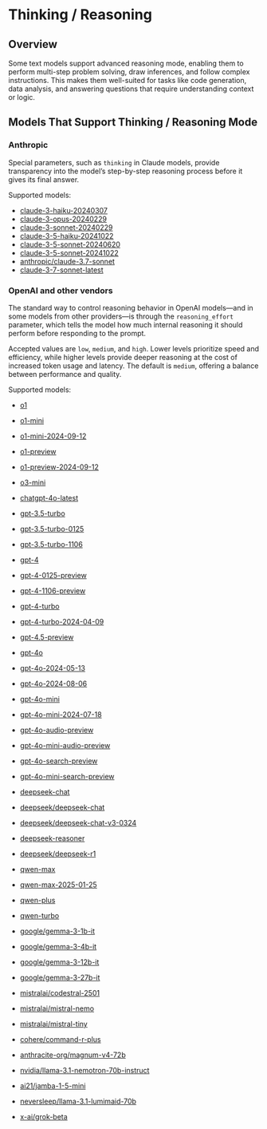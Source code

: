 # Thinking / Reasoning

## Overview

Some text models support advanced reasoning mode, enabling them to perform multi-step problem solving, draw inferences, and follow complex instructions. This makes them well-suited for tasks like code generation, data analysis, and answering questions that require understanding context or logic.

## Models That Support Thinking / Reasoning Mode

### Anthropic

Special parameters, such as `thinking` in Claude models, provide transparency into the model’s step-by-step reasoning process before it gives its final answer.&#x20;

Supported models:

* [claude-3-haiku-20240307](../api-references/text-models-llm/Anthropic/claude-3-haiku.md)
* [claude-3-opus-20240229](../api-references/text-models-llm/Anthropic/claude-3-opus.md)
* [claude-3-sonnet-20240229](../api-references/text-models-llm/Anthropic/claude-3-sonnet.md)
* [claude-3-5-haiku-20241022](../api-references/text-models-llm/anthropic/claude-3.5-haiku.md)
* [claude-3-5-sonnet-20240620](../api-references/text-models-llm/Anthropic/claude-3.5-sonnet.md)
* [claude-3-5-sonnet-20241022](../api-references/text-models-llm/Anthropic/claude-3.5-sonnet.md)
* [anthropic/claude-3.7-sonnet](../api-references/text-models-llm/anthropic/claude-3.7-sonnet.md)
* [claude-3-7-sonnet-latest](../api-references/text-models-llm/anthropic/claude-3.7-sonnet.md)

### OpenAI and other vendors

The standard way to control reasoning behavior in OpenAI models—and in some models from other providers—is through the `reasoning_effort` parameter, which tells the model how much internal reasoning it should perform before responding to the prompt.

Accepted values are `low`, `medium`, and `high`. Lower levels prioritize speed and efficiency, while higher levels provide deeper reasoning at the cost of increased token usage and latency. The default is `medium`, offering a balance between performance and quality.&#x20;

Supported models:

* [o1](../api-references/text-models-llm/OpenAI/o1.md)
* [o1-mini](../api-references/text-models-llm/OpenAI/o1-mini.md)
* [o1-mini-2024-09-12](../api-references/text-models-llm/OpenAI/o1-mini.md)
* [o1-preview](../api-references/text-models-llm/OpenAI/o1-preview.md)
* [o1-preview-2024-09-12](../api-references/text-models-llm/OpenAI/o1-preview.md)
* [o3-mini](../api-references/text-models-llm/OpenAI/o3-mini.md)
* [chatgpt-4o-latest](../api-references/text-models-llm/OpenAI/gpt-4o.md)
* [gpt-3.5-turbo](../api-references/text-models-llm/OpenAI/gpt-3.5-turbo.md)
* [gpt-3.5-turbo-0125](../api-references/text-models-llm/OpenAI/gpt-3.5-turbo.md)
* [gpt-3.5-turbo-1106](../api-references/text-models-llm/OpenAI/gpt-3.5-turbo.md)
* [gpt-4](../api-references/text-models-llm/OpenAI/gpt-4.md)
* [gpt-4-0125-preview](../api-references/text-models-llm/OpenAI/gpt-4-preview.md)
* [gpt-4-1106-preview](../api-references/text-models-llm/OpenAI/gpt-4-preview.md)
* [gpt-4-turbo](../api-references/text-models-llm/OpenAI/gpt-4-turbo.md)
* [gpt-4-turbo-2024-04-09](../api-references/text-models-llm/OpenAI/gpt-4-turbo.md)
* [gpt-4.5-preview](../api-references/text-models-llm/OpenAI/gpt-4.5-preview.md)
* [gpt-4o](../api-references/text-models-llm/OpenAI/gpt-4o.md)
* [gpt-4o-2024-05-13](../api-references/text-models-llm/OpenAI/gpt-4o.md)
* [gpt-4o-2024-08-06](../api-references/text-models-llm/OpenAI/gpt-4o.md)
* [gpt-4o-mini](../api-references/text-models-llm/OpenAI/gpt-4o-mini.md)
* [gpt-4o-mini-2024-07-18](../api-references/text-models-llm/OpenAI/gpt-4o-mini.md)
* [gpt-4o-audio-preview](../api-references/text-models-llm/openai/gpt-4o-audio-preview.md)
* [gpt-4o-mini-audio-preview](../api-references/text-models-llm/openai/gpt-4o-mini-audio-preview.md)
* [gpt-4o-search-preview](../api-references/text-models-llm/openai/gpt-4o-search-preview.md)
* [gpt-4o-mini-search-preview](../api-references/text-models-llm/openai/gpt-4o-mini-search-preview.md)



* [deepseek-chat](../api-references/text-models-llm/DeepSeek/deepseek-chat.md)
* [deepseek/deepseek-chat](../api-references/text-models-llm/DeepSeek/deepseek-chat.md)
* [deepseek/deepseek-chat-v3-0324](../api-references/text-models-llm/DeepSeek/deepseek-chat.md)
* [deepseek-reasoner](../api-references/text-models-llm/DeepSeek/deepseek-r1.md)
* [deepseek/deepseek-r1](../api-references/text-models-llm/DeepSeek/deepseek-r1.md)



* [qwen-max](../api-references/text-models-llm/Alibaba-Cloud/qwen-max.md)
* [qwen-max-2025-01-25](../api-references/text-models-llm/Alibaba-Cloud/qwen-max.md)
* [qwen-plus](../api-references/text-models-llm/Alibaba-Cloud/qwen-plus.md)
* [qwen-turbo](../api-references/text-models-llm/Alibaba-Cloud/qwen-turbo.md)



* [google/gemma-3-1b-it](../api-references/text-models-llm/google/gemma-3.md)
* [google/gemma-3-4b-it](../api-references/text-models-llm/google/gemma-3.md)
* [google/gemma-3-12b-it](../api-references/text-models-llm/google/gemma-3.md)
* [google/gemma-3-27b-it](../api-references/text-models-llm/google/gemma-3.md)



* [mistralai/codestral-2501](../api-references/text-models-llm/Mistral-AI/codestral-2501.md)
* [mistralai/mistral-nemo](../api-references/text-models-llm/Mistral-AI/mistral-nemo.md)
* [mistralai/mistral-tiny](../api-references/text-models-llm/Mistral-AI/mistral-tiny.md)
* [cohere/command-r-plus](../api-references/text-models-llm/Cohere/command-r-plus.md)
* [anthracite-org/magnum-v4-72b](../api-references/text-models-llm/Anthracite/magnum-v4.md)
* [nvidia/llama-3.1-nemotron-70b-instruct](../api-references/text-models-llm/NVIDIA/Llama-3.1-Nemotron-70B-Instruct-HF.md)
* [ai21/jamba-1-5-mini](../api-references/text-models-llm/AI21-Labs/jamba-1-5-mini.md)
* [neversleep/llama-3.1-lumimaid-70b](../api-references/text-models-llm/NeverSleep/llama-3.1-lumimaid.md)
* [x-ai/grok-beta](../api-references/text-models-llm/xAI/grok-beta.md)
